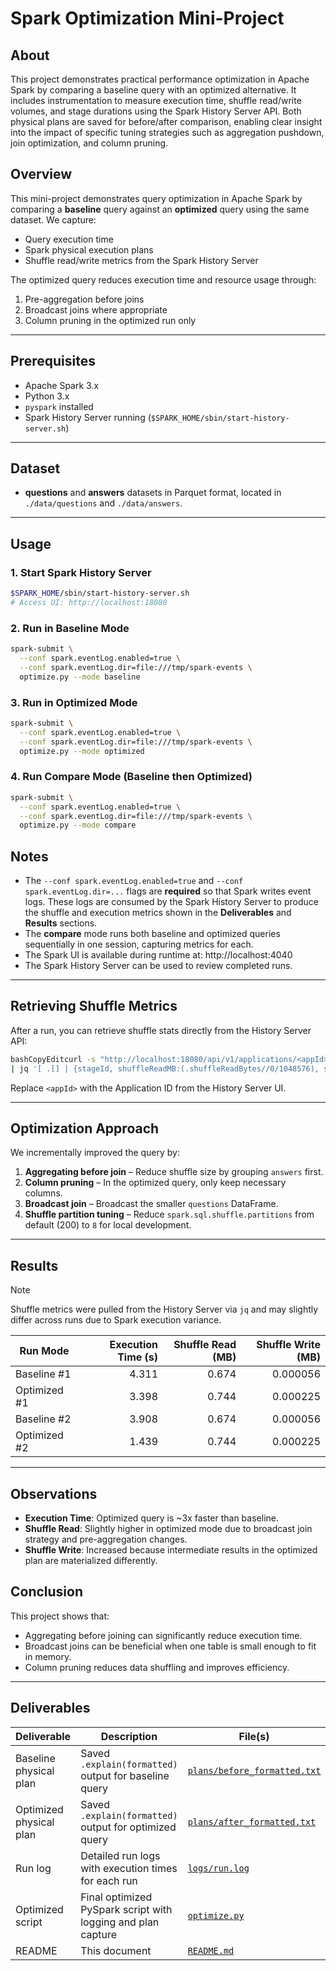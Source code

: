 # Spark Optimization Mini-Project

## About
This project demonstrates practical performance optimization in Apache Spark by comparing a baseline query with an optimized alternative.
It includes instrumentation to measure execution time, shuffle read/write volumes, and stage durations using the Spark History Server API.
Both physical plans are saved for before/after comparison, enabling clear insight into the impact of specific tuning strategies such as aggregation pushdown, join optimization, and column pruning.

## Overview

This mini-project demonstrates query optimization in Apache Spark by comparing a **baseline** query against an **optimized** query using the same dataset.
 We capture:

- Query execution time
- Spark physical execution plans
- Shuffle read/write metrics from the Spark History Server

The optimized query reduces execution time and resource usage through:

1. Pre-aggregation before joins
2. Broadcast joins where appropriate
3. Column pruning in the optimized run only

------

## Prerequisites
- Apache Spark 3.x
- Python 3.x
- `pyspark` installed
- Spark History Server running (`$SPARK_HOME/sbin/start-history-server.sh`)

------

## Dataset

- **questions** and **answers** datasets in Parquet format, located in `./data/questions` and `./data/answers`.

------

## Usage

### 1. Start Spark History Server

```bash
$SPARK_HOME/sbin/start-history-server.sh
# Access UI: http://localhost:18080
```

### 2. Run in Baseline Mode

```bash
spark-submit \
  --conf spark.eventLog.enabled=true \
  --conf spark.eventLog.dir=file:///tmp/spark-events \
  optimize.py --mode baseline
```

### 3. Run in Optimized Mode

```bash
spark-submit \
  --conf spark.eventLog.enabled=true \
  --conf spark.eventLog.dir=file:///tmp/spark-events \
  optimize.py --mode optimized
```

### 4. Run Compare Mode (Baseline then Optimized)

```bash
spark-submit \
  --conf spark.eventLog.enabled=true \
  --conf spark.eventLog.dir=file:///tmp/spark-events \
  optimize.py --mode compare
```

## Notes

- The `--conf spark.eventLog.enabled=true` and `--conf spark.eventLog.dir=...` flags are **required** so that Spark writes event logs. These logs are consumed by the Spark History Server to produce the shuffle and execution metrics shown in the **Deliverables** and **Results** sections.
- The **compare** mode runs both baseline and optimized queries sequentially in one session, capturing metrics for each.
- The Spark UI is available during runtime at: http://localhost:4040
- The Spark History Server can be used to review completed runs.


------

## Retrieving Shuffle Metrics

After a run, you can retrieve shuffle stats directly from the History Server API:

```bash
bashCopyEditcurl -s "http://localhost:18080/api/v1/applications/<appId>/stages" \
| jq '[ .[] | {stageId, shuffleReadMB:(.shuffleReadBytes//0/1048576), shuffleWriteMB:(.shuffleWriteBytes//0/1048576)} ]'
```

Replace `<appId>` with the Application ID from the History Server UI.

---

## Optimization Approach
We incrementally improved the query by:
1. **Aggregating before join** – Reduce shuffle size by grouping `answers` first.
2. **Column pruning** – In the optimized query, only keep necessary columns.
3. **Broadcast join** – Broadcast the smaller `questions` DataFrame.
4. **Shuffle partition tuning** – Reduce `spark.sql.shuffle.partitions` from default (200) to `8` for local development.


---

## Results

> [!NOTE]
>
> Shuffle metrics were pulled from the History Server via `jq` and may slightly differ across runs due to Spark execution variance.

| Run Mode     | Execution Time (s) | Shuffle Read (MB) | Shuffle Write (MB) |
| ------------ | -----------------: | ----------------: | -----------------: |
| Baseline #1  |              4.311 |             0.674 |           0.000056 |
| Optimized #1 |              3.398 |             0.744 |           0.000225 |
| Baseline #2  |              3.908 |             0.674 |           0.000056 |
| Optimized #2 |              1.439 |             0.744 |           0.000225 |



------

## Observations

- **Execution Time**: Optimized query is ~3x faster than baseline.
- **Shuffle Read**: Slightly higher in optimized mode due to broadcast join strategy and pre-aggregation changes.
- **Shuffle Write**: Increased because intermediate results in the optimized plan are materialized differently.

## Conclusion

This project shows that:

- Aggregating before joining can significantly reduce execution time.
- Broadcast joins can be beneficial when one table is small enough to fit in memory.
- Column pruning reduces data shuffling and improves efficiency.

---

## Deliverables

| Deliverable             | Description                                                  | File(s)                                                    |
| ----------------------- | ------------------------------------------------------------ | ---------------------------------------------------------- |
| Baseline physical plan  | Saved `.explain(formatted)` output for baseline query        | [`plans/before_formatted.txt`](plans/before_formatted.txt) |
| Optimized physical plan | Saved `.explain(formatted)` output for optimized query       | [`plans/after_formatted.txt`](plans/after_formatted.txt)   |
| Run log                 | Detailed run logs with execution times for each run          | [`logs/run.log`](logs/run.log)                             |
| Optimized script        | Final optimized PySpark script with logging and plan capture | [`optimize.py`](optimize.py)                               |
| README                  | This document                                                | [`README.md`](README.md)                                   |
